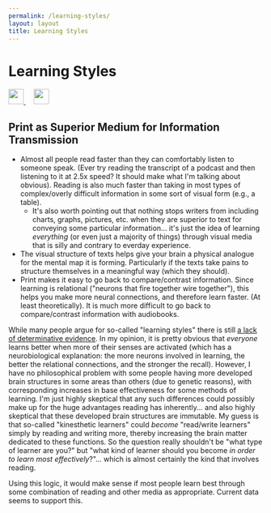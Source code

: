 ```yaml
---
permalink: /learning-styles/
layout: layout
title: Learning Styles
---
```


<div class="center">

   <h1>Learning Styles</h1>
   
   <a href="https://github.com/StevenTammen/steventammen.github.io/edit/master/pages/learning-styles.md" target="_blank">
     <img src="https://steventammen.github.io/assets/images/GitHub.png" height="30" width="30">
   </a> &nbsp; &nbsp;
   
   <a href="http://prose.io/#StevenTammen/steventammen.github.io/edit/master/pages/learning-styles.md" target="_blank">
     <img src="https://steventammen.github.io/assets/images/Prose.png" height="30" width="30">
   </a>
   
</div>

## Print as Superior Medium for Information Transmission

- Almost all people read faster than they can comfortably listen to someone speak. (Ever try reading the transcript of a podcast and then listening to it at 2.5x speed? It should make what I'm talking about obvious). Reading is also much faster than taking in most types of complex/overly difficult information in some sort of visual form (e.g., a table).
  - It's also worth pointing out that nothing stops writers from including charts, graphs, pictures, etc. when they are superior to text for conveying some particular information... it's just the idea of learning *everything* (or even just a majority of things) through visual media that is silly and contrary to everday experience.
- The visual structure of texts helps give your brain a physical analogue for the mental map it is forming. Particularly if the texts take pains to structure themselves in a meaningful way (which they should).
- Print makes it easy to go back to compare/contrast information. Since learning is relational ("neurons that fire together wire together"), this helps you make more neural connections, and therefore learn faster. (At least theoretically). It is much more difficult to go back to compare/contrast information with audiobooks.

While many people argue for so-called "learning styles" there is still [a lack of determinative evidence](https://en.wikipedia.org/wiki/Learning_styles#Criticism). In my opinion, it is pretty obvious that *everyone* learns better when more of their senses are activated (which has a neurobiological explanation: the more neurons involved in learning, the better the relational connections, and the stronger the recall). However, I have no philosophical problem with some people having more developed brain structures in some areas than others (due to genetic reasons), with corresponding increases in base effectiveness for some methods of learning. I'm just highly skeptical that any such differences could possibly make up for the huge advantages reading has inherently... and also highly skeptical that these developed brain structures are immutable. My guess is that so-called "kinesthetic learners" could *become* "read/write learners" simply by reading and writing more, thereby increasing the brain matter dedicated to these functions. So the question really shouldn't be "what type of learner are you?" but "what kind of learner should you become *in order to learn most effectively*?"... which is almost certainly the kind that involves reading.

Using this logic, it would make sense if most people learn best through some combination of reading and other media as appropriate. Current data seems to support this.
